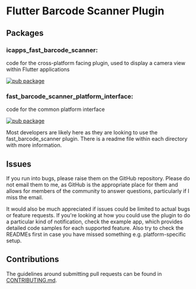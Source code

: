 # Flutter Barcode Scanner Plugin

## Packages

### icapps_fast_barcode_scanner:
code for the cross-platform facing plugin, used to display a camera view within Flutter applications

[![pub package](https://img.shields.io/pub/v/fast_barcode_scanner.svg)](https://pub.dartlang.org/packages/fast_barcode_scanner)

### fast_barcode_scanner_platform_interface:
code for the common platform interface

[![pub package](https://img.shields.io/pub/v/fast_barcode_scanner_platform_interface.svg)](https://pub.dartlang.org/packages/fast_barcode_scanner_platform_interface)

Most developers are likely here as they are looking to use the fast_barcode_scanner plugin. There is a readme file within each directory with more information.


## Issues

If you run into bugs, please raise them on the GitHub repository.
Please do not email them to me, as GitHub is the appropriate place for them and allows for members of the community to answer questions, particularly if I miss the email.

It would also be much appreciated if issues could be limited to actual bugs or feature requests.
If you're looking at how you could use the plugin to do a particular kind of notification, check the example app, which provides detailed code samples for each supported feature.
Also try to check the READMEs first in case you have missed something e.g. platform-specific setup.


## Contributions

The guidelines around submitting pull requests can be found in  [CONTRIBUTING.md](CONTRIBUTING.md).
